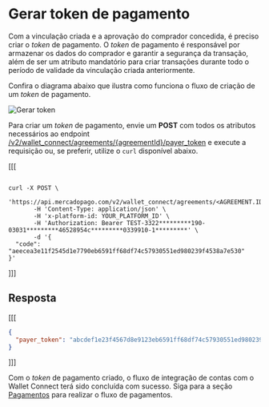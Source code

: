 # Gerar token de pagamento

Com a vinculação criada e a aprovação do comprador concedida, é preciso criar o _token_ de pagamento. O _token_ de pagamento é responsável por armazenar os dados do comprador e garantir a segurança da transação, além de ser um atributo mandatório para criar transações durante todo o período de validade da vinculação criada anteriormente.

Confira o diagrama abaixo que ilustra como funciona o fluxo de criação de um _token_ de pagamento.

![Gerar token](wallet-connect/create-payer-token-v2-pt.png)

Para criar um _token_ de pagamento, envie um **POST** com todos os atributos necessários ao endpoint [/v2/wallet_connect/agreements/{agreementId}/payer_token](/developers/pt/reference/wallet_connect/_wallet_connect_agreements_agreement_id_payer_token/post) e execute a requisição ou, se preferir, utilize o `curl` disponível abaixo.

[[[
```curl

curl -X POST \
      'https://api.mercadopago.com/v2/wallet_connect/agreements/<AGREEMENT.ID>/payer_token'\
       -H 'Content-Type: application/json' \
       -H 'x-platform-id: YOUR_PLATFORM_ID' \
       -H 'Authorization: Bearer TEST-3322*********190-03031*********46528954c*********0339910-1*********' \
       -d '{
  "code": "aeecea3e11f2545d1e7790eb6591ff68df74c57930551ed980239f4538a7e530"
}'
```
]]]

## Resposta

[[[
```json
{
  "payer_token": "abcdef1e23f4567d8e9123eb6591ff68df74c57930551ed980239f4538a7e530"
}
```
]]]

Com o _token_ de pagamento criado, o fluxo de integração de contas com o Wallet Connect terá sido concluída com sucesso. Siga para a seção [Pagamentos](/developers/pt/docs/wallet-connect/advanced-payments) para realizar o fluxo de pagamentos.
